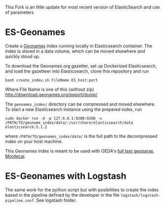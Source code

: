 This Fork is an little update for most recent version of ElasticSearch and use of parameters

ES-Geonames
===========

Create a [Geonames](http://www.geonames.org/) index running locally in
Elasticsearch container. The index is stored in a data volume, which can be
moved elsewhere and quickly stood up.

To download the Geonames.org gazetter, set up Dockerized Elasticsearch, and
load the gazetteer into Elasticsearch, clone this repository and run

```
bash create_index.sh FileName ES_host:port
```

Where File Name is one of this (without zip) http://download.geonames.org/export/dump/

The `geonames_index/` directory can be compressed and moved elsewhere. To start a new
Elasticsearch instance using the prepared index, run

```
sudo docker run -d -p 127.0.0.1:9200:9200 -v /PATH/TO/geoname_index/data/:/usr/share/elasticsearch/data elasticsearch:5.1.2
```

where `/PATH/TO/geonames_index/data/` is the full path to the decompressed
index on your host machine.

This Geonames index is meant to be used with OEDA's [full text geoparse,
Mordecai](https://github.com/openeventdata/mordecai).

ES-Geonames with Logstash
=========================

The same work for the python script but with posibilities to create the index based in the pipeline defined by the developer in the file `logstash/logstash-pipeline.conf`. See logstash folder.